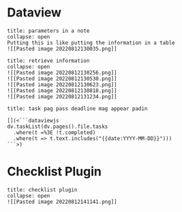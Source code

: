 # Dataview
```ad-info  
title: parameters in a note 
collapse: open 
Putting this is like putting the information in a table
![[Pasted image 20220812130035.png]]
```


```ad-info  
title: retrieve information 
collapse: open 
![[Pasted image 20220812130256.png]]
![[Pasted image 20220812130530.png]]
![[Pasted image 20220812130623.png]]
![[Pasted image 20220812130818.png]]
![[Pasted image 20220812131234.png]]
```


```ad-info
title: task pag pass deadline mag appear padin

[](<```dataviewjs
dv.taskList(dv.pages().file.tasks 
  .where(t =%3E !t.completed)
  .where(t => t.text.includes("{{date:YYYY-MM-DD}}")))
```>)

```


# Checklist Plugin
```ad-info  
title: checklist plugin
collapse: open 
![[Pasted image 20220812141141.png]]
```




